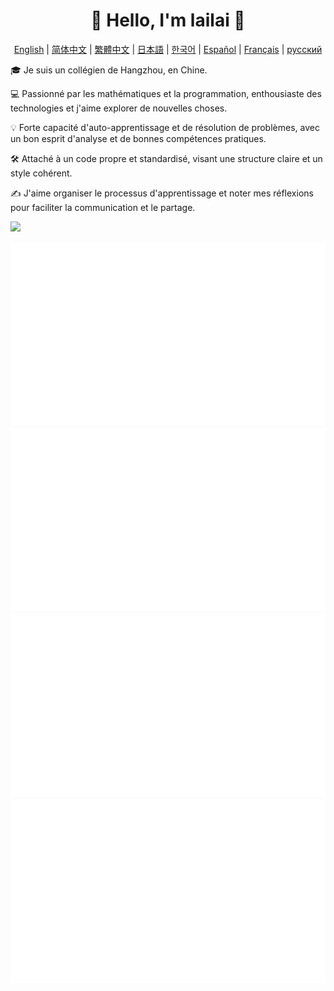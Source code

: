 <div align="center">
  <h1>🎉 Hello, I'm lailai 🥳</h1>
  <p><a href="README.md">English</a> | <a href="README.zh-Hans.md">简体中文</a> | <a href="README.zh-Hant.md">繁體中文</a> | <a href="README.ja.md">日本語</a> | <a href="README.ko.md">한국어</a> | <a href="README.es.md">Español</a> | <a href="README.fr.md">Français</a> | <a href="README.ru.md">русский</a></p>
</div>

🎓 Je suis un collégien de Hangzhou, en Chine.

💻 Passionné par les mathématiques et la programmation, enthousiaste des technologies et j'aime explorer de nouvelles choses.

💡 Forte capacité d'auto-apprentissage et de résolution de problèmes, avec un bon esprit d'analyse et de bonnes compétences pratiques.

🛠️ Attaché à un code propre et standardisé, visant une structure claire et un style cohérent.

✍️ J'aime organiser le processus d'apprentissage et noter mes réflexions pour faciliter la communication et le partage.

![](https://skillicons.dev/icons?i=c,cpp,py,java,md,latex,html,css,js,ts,react,tailwind,qt,cmake,npm,git,github,vscode,visualstudio,linux,windows,docker,cloudflare,wordpress&perline=12)

![](https://raw.githubusercontent.com/lailai0916/github-stats/master/generated/overview.svg#gh-light-mode-only)![](https://raw.githubusercontent.com/lailai0916/github-stats/master/generated/overview.svg#gh-dark-mode-only)
![](https://raw.githubusercontent.com/lailai0916/github-stats/master/generated/languages.svg#gh-light-mode-only)![](https://raw.githubusercontent.com/lailai0916/github-stats/master/generated/languages.svg#gh-dark-mode-only)
